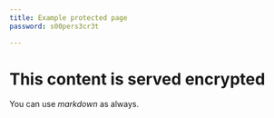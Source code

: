 ```yaml
---
title: Example protected page
password: s00pers3cr3t

---
```


# This content is served encrypted

You can use *markdown* as always.